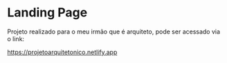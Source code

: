 # Landing Page
Projeto realizado para o meu irmão que é arquiteto, pode ser acessado via o link: 

https://projetoarquitetonico.netlify.app
